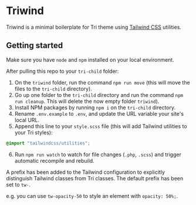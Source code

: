 # Triwind

Triwind is a minimal boilerplate for Tri theme using [Tailwind CSS](https://tailwindcss.com/) utilities.

## Getting started

Make sure you have `node` and `npm` installed on your local environment.

After pulling this repo to your `tri-child` folder:
1. On the `triwind` folder, run the command `npm run move` (this will move the files to the `tri-child` directory).
2. Go up one folder to the `tri-child` directory and run the command `npm run cleanup`. This will delete the now empty folder `triwind`).
3. Install NPM packages by running `npm i` on the `tri-child` directory.
4. Rename `.env.example` to `.env`, and update the URL variable your site's local URL.
5. Append this line to your `style.scss` file (this will add Tailwind utilities to your Tri styles): 

```scss
@import "tailwindcss/utilities";
```

6. Run `npm run watch` to watch for file changes (`.php`, `.scss`) and trigger automatic recompile and rebuild.

A prefix has been added to the Tailwind configuration to explicitly distinguish Tailwind classes from Tri classes. The default prefix has been set to `tw-`.

e.g. you can use `tw-opacity-50` to style an element with `opacity: 50%;`.
